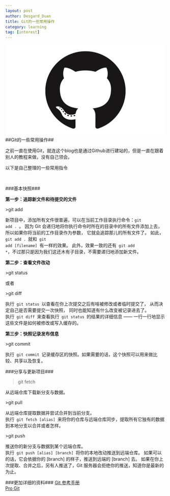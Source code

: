 ```yaml
---
layout: post
author: Desgard_Duan
title: Git的一些常用操作
category: learning
tag: [interest]
---
```

 ![img](/public/ach_img/2015-1-30-2.jpg "optional title") 
##Git的一些常用操作##


<p>之前一直在使用Git，就连这个blog也是通过Github进行建站的，但是一直在跟着别人的教程来做，没有自己领会。</p>
<p>以下是自己整理的一些常用指令</p>

<!-- more -->
<br />


###基本快照###


<p><strong>第一步：追踪新文件和待提交的文件</strong></p>
>git add
<p>

新项目中，添加所有文件很普遍，可以在当前工作目录执行命令：<code>git add . </code>。 
因为 Git 会递归地将你执行命令时所在的目录中的所有文件添加上去，所以如果你将当前的工作目录作为参数， 它就会追踪那儿的所有文件了。
如此，<code>git add . </code>就和<code> git add [filename] </code>有一样的效果。 
此外，效果一致的还有<code> git add *</code>，不过那只是因为我们这还木有子目录，不需要递归地添加新文件。
</p>
<p><strong>第二步：查看文件改动</strong></p>
>git status
<p>或者</p>
>git diff
<p>
执行<code> git status </code>以查看在你上次提交之后有啥被修改或者临时提交了， 从而决定自己是否需要提交一次快照，
同时也能知道有什么改变被记录进去了。
<br />
执行<code> git diff </code>来查看执行<code> git status </code>的结果的详细信息 —— 一行一行地显示这些文件是如何被修改或写入缓存的。
</p>
<p><strong>第三步：快照记录发布信息</strong></p>
>git commit
<p>
执行<code> git commit </code>记录缓存区的快照。如果需要的话，这个快照可以用来做比较、共享以及恢复。
</p>

###分享与更新项目###
>git fetch
<p>从远端仓库下载新分支与数据。</p>
>git pull
<p>从远端仓库提取数据并尝试合并到当前分支。<br />执行<code> git fetch [alias] </code>来将你的仓库与远端仓库同步，提取所有它独有的数据到本地分支以合并或者怎样。
</p>
>git push
<p>推送你的新分支与数据到某个远端仓库。<br />执行<code> git push [alias] [branch] </code>将你的本地改动推送到远端仓库。 如果可以的话，它会依据你的 [branch] 的样子，推送到远端的 [branch] 去。 
如果在你上次提取、合并之后，另有人推送了，Git 服务器会拒绝你的推送，知道你是最新的为止。
</p>

###更加详细的资料###
[Git 参考手册](http://gitref.justjavac.com/index.html "Git 参考手册")
<br />
[Pro Git](http://git-scm.com/book/zh/v1 "Pro Git")
